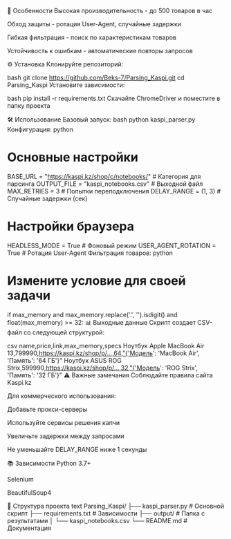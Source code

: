 🚀 Особенности
Высокая производительность - до 500 товаров в час

Обход защиты - ротация User-Agent, случайные задержки

Гибкая фильтрация - поиск по характеристикам товаров

Устойчивость к ошибкам - автоматические повторы запросов

⚙️ Установка
Клонируйте репозиторий:

bash
git clone https://github.com/Beks-7/Parsing_Kaspi.git
cd Parsing_Kaspi
Установите зависимости:

bash
pip install -r requirements.txt
Скачайте ChromeDriver и поместите в папку проекта

🛠 Использование
Базовый запуск:
bash
python kaspi_parser.py
Конфигурация:
python
# Основные настройки
BASE_URL = "https://kaspi.kz/shop/c/notebooks/"  # Категория для парсинга
OUTPUT_FILE = "kaspi_notebooks.csv"              # Выходной файл
MAX_RETRIES = 3                                  # Попытки переподключения
DELAY_RANGE = (1, 3)                             # Случайные задержки (сек)

# Настройки браузера
HEADLESS_MODE = True                             # Фоновый режим
USER_AGENT_ROTATION = True                       # Ротация User-Agent
Фильтрация товаров:
python
# Измените условие для своей задачи
if max_memory and max_memory.replace('.', '').isdigit() and float(max_memory) >= 32:
📊 Выходные данные
Скрипт создает CSV-файл со следующей структурой:

csv
name,price,link,max_memory,specs
Ноутбук Apple MacBook Air 13,799990,https://kaspi.kz/shop/p/...,64,"{'Модель': 'MacBook Air', 'Память': '64 ГБ'}"
Ноутбук ASUS ROG Strix,599990,https://kaspi.kz/shop/p/...,32,"{'Модель': 'ROG Strix', 'Память': '32 ГБ'}"
⚠️ Важные замечания
Соблюдайте правила сайта Kaspi.kz

Для коммерческого использования:

Добавьте прокси-серверы

Используйте сервисы решения капчи

Увеличьте задержки между запросами

Не уменьшайте DELAY_RANGE ниже 1 секунды

📚 Зависимости
Python 3.7+

Selenium

BeautifulSoup4

📂 Структура проекта
text
Parsing_Kaspi/
├── kaspi_parser.py     # Основной скрипт
├── requirements.txt    # Зависимости
├── output/             # Папка с результатами
│   └── kaspi_notebooks.csv
└── README.md           # Документация

